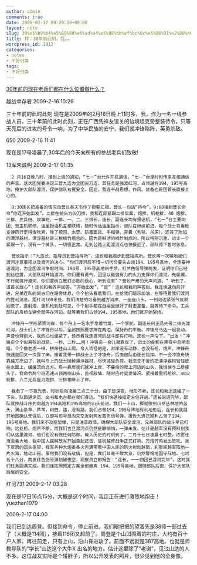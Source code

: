 ```yaml
---
author: admin
comments: true
date: 2009-02-17 09:29:39+00:00
layout: note
slug: 30%e5%b9%b4%e5%89%8d%e6%ad%a4%e5%88%bb%ef%bc%8c%e6%88%91%e2%80%a6%e2%80%a6
title: 转：30年前此刻，我……
wordpress_id: 1912
categories:
- notes
- 不好归类
tags:
- 不好归类
---
```


[30年前的现在老兵们都在什么位置做什么？](http://www.china79-89.com/bbs/viewthread.php?tid=8265&extra=page%3D1)

越战幸存者
2009-2-16 10:26

三十年前的此时此刻
现在是2009年的2月16日晚上11时多，我，作为一名一线参战人员，三十年前的此时此刻，正在广西凭祥友谊关的边境坦克旁整装待令，只等天亮后的进攻的号令一响，为了中华民族的安宁，我们就冲锋陷阵，英勇杀敌。

650
2009-2-16 11:41

现在是17号凌晨了,30年后的今天向所有的参战老兵们致敬!

13军朱诚明
2009-2-17 01:35

      2 月16日晚八时，接到上级的通知，“七一”台允许开机通话，“七一”台里时时传来互相通话的声音。这次团党委决定三营九连为全团尖刀连，其任务是强渡红河，占领越方194、195号高地，掩护大部队渡河，保护部队右翼安全。因此，我连干战思想、作风、装备也是团首长直接关心的。

      8:30连长把准备的情况向营长泰天书作了扼要汇报，营长一句话“待令”。9:00接到营长命令“你连开始出发”。二排在前头为尖刀排，我和连部紧跟二排后面，炮排、机枪排、40 炮排、三排、民兵班、炊事班、一排。一、二、三排长，连长、副连长均有报话机，“七一”台主要同团、营主机联络，连里报话机互相联络，随时传达连里指示。部队在继续前进，每个战士背着枪支弹药行走得很吃累，除了挎包、水壶、防毒面具、手榴弹、背囊（毛毯、吊床），还背了附加的漂浮器材，漂浮器材是三根楠竹组合的，因为是鲜活的楠竹制成的，所以特别沉重。战士一个紧跟一个，没有一个掉队，一切很正常。走到公路上距渡河点也快接近了，部队停下暂时休息。

      营长指示：“九连长、指导员到营指挥所”，连长和我跑步到营指挥所。营长再一次嘱咐我们渡河注意事项以及渡河的决心。“你们渡河后不惜一切代价要先占领194、195号高地，全连要神速渡河，为全团渡河争取时间。194号、195号高地到手后，打兰色信号弹两发，证明你们已经到达位置，大部队就开始渡河。你们要有勇气，团里以最强有力的火力支撑你们渡河。先偷袭，不行就强行渡河，你们要树立敢打必胜的信心，听到没有”？营长严肃的大声问道，“ 听到了，请首长放心”！连长和我齐声回答。“开始出发”。“是”！连长和我同声答到。我连快速向前开进，兄弟连队的同志们在路旁休息，个个抬头看着我们，在给我们暗示加油，在等待着我们渡河的胜利消息。距红河100米处，我们清楚的可看到越方河岸、一座座山头。一到河边紧张气氛就别说了，直射炮、重机枪到处可见，个个射手都在战壕里做好了射击准备，就等待下命令。工兵部队的舟桥车辆全部停在河边，就等着我们占领194、195高地，他们就开始架桥。

      冲锋舟一字形紧靠河岸，每个舟上一名水手拿着竹篙，一个掌舵。副连长何正品先带二排先渡红河，战士们上了冲锋舟以后，全部按照要求蹲在两边，保持舟的平衡。冲锋舟马达一起发动，声音也特别大，我的心也绷紧了，预示着我连渡河的战斗即将打响。连长一声令下，“出发！”冲锋舟个个似离弦的战箭，一秒、二秒……呵！冲锋舟一会儿就靠岸了，战士的身影在黑夜中忽明忽暗，个个像老虎一样，拼命往山上爬。令人奇怪的是，对岸没有动静，也没有枪、炮声。冲锋舟快速返回又一次靠了岸，接着我带一排战士上了冲锋舟，后面部队由连长指挥。不一会冲锋舟快靠越方岸边了，我叫舟上的战士抛掉漂浮器材，尽快减轻负荷。我念念不舍的把漂浮器材轻轻放在水面上，缓缓流向远方。舟一靠岸我们就冲上岸，不要命的爬上河边的山头，我很快与二排接头了。我命令两个班迅速占领两侧山头，监视敌情，随时应付突发情况。紧接着重机枪排、40火箭排、八二无后座力炮排、三排相继上了岸。

      我看了一下夜光表，时针指向凌晨三点三十分。由于是深夜，地形不熟，连长和我迅速碰了一下头，队部通讯员、文书和电台都在我们身边。“我们快速按指定方位开进。”连长说话完毕，部队就按战斗序列向越方194高地和195高地的山头前进。我们一上山，脚就偿到山岳丛林地的苦头，满山杂草、芦苇，树桩、路，没有路。我们占领194、195号阵地有利地形后，连长和我展开地图确认无误后，立即叫司号员向天空发射两发蓝色信号弹，报告九连已顺利占领了194、195号高地。我们来不及挖堑壕，只是注意敌情，确保大部队安全渡河。兄弟部队的战斗早已打响，远处枪、炮声不断，而我们吉旦渡河点仍然是静悄悄，一弹未发。估计是越军没有预料到我们从这里渡河，他们也没有做任何防御。载入历史的时刻到了。二月十七日凌晨七时整，浓雾还淹没着大地，我中国人民解放军开始奋起还击，惩罚越修战争正式打响。万炮齐鸣发出怒吼，我下意思的回头张望，我军各种大炮条条火舌满带着中国人民的怒火射向越南，刹那间越军阵地一片火海，地动山摇。虽然我们没有敌情，但是，我们丝毫不敢大意，仍然警惕地固守阵地。七时五十八分，两发红色信号弹划破夜空，观察员立即报告：“连长，一一四团已渡河完毕”。这时我们任务圆满完成。我们连按照预定方案全部撤离 194、195号高地，跟随部队后面，保护大部队后尾的安全。

红河731
2009-2-17 03:28

现在是17日16点15分，大概是这个时间，我连正在进行激烈地炮击！
yuezhan1979

2009-2-17 04:00

我们已到达周登。但接到命令，停止前进。我们眼把把的望着先是38师一部过去了（大概是114团），接着116团又超前了。周登是个山凹围着的村庄，大约有百十户人家。再往前走，只有上山，沿山脊进攻了。前面不远就是387高地。也就是师教导队的“学长”山达这个大牛X 出名的地方。估计这里除了“老谢”，见过山达的人不多。这位战友实际是个矮胖子，所以公开发表的照片，很少见到他的全身像。

